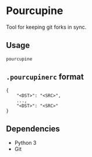 ﻿# Pourcupine

Tool for keeping git forks in sync.

## Usage

```
pourcupine
```

## `.pourcupinerc` format

```
{
    "<DST>": "<SRC>",
    ...,
    "<DST>": "<SRC>"
}
```

## Dependencies

- Python 3
- Git
